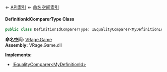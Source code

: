 ← [API索引](Api-Index) ← [命名空间索引](Namespace-Index)

#### DefinitionIdComparerType Class

```csharp
public class DefinitionIdComparerType: IEqualityComparer<MyDefinitionId>
```

**命名空间:** [VRage.Game](VRage.Game)  
**Assembly:** VRage.Game.dll

**Implements:**  
* [IEqualityComparer&lt;MyDefinitionId&gt;](https://docs.microsoft.com/en-us/dotnet/api/System.Collections.Generic.IEqualityComparer-1?view=netframework-4.6)


